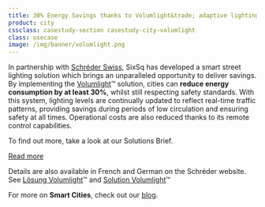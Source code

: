 ```yaml
---
title: 30% Energy Savings thanks to Volumlight&trade; adaptive lighting solution
product: city
cssclass: casestudy-section casestudy-city-volumlight
class: usecase
image: /img/banner/volumlight.png
---
```

In partnership with [Schréder Swiss](http://www.schreder.com/fr-ch), SixSq has developed a smart street lighting solution which brings an unparalleled opportunity to deliver savings.  By implementing the [Volumlight](http://www.schreder.com/fr-ch/aboutus/Volumlight)&trade; solution, cities can **reduce energy consumption by at least 30%**, whilst still respecting safety standards. With this system, lighting levels are continually updated to reflect real-time traffic patterns, providing savings during periods of low circulation and ensuring safety at all times. Operational costs are also reduced thanks to its remote control capabilities.

To find out more, take a look at our Solutions Brief.

<a class="btn-sixsq color-3" href="https://media.sixsq.com/hubfs/Marketing%20Materials/Solutions%20Brief/NuvlaBox%20Smart%20Street%20Lighting%20Application%202018.pdf"><i class="fa fa-plus-square-o"></i>  Read more</a>

Details are also available in French and German on the Schréder website. See [Lösung Volumlight](http://www.schreder.com/de-ch/aboutus/losung-volumlight)&trade; and [Solution Volumlight](http://www.schreder.com/fr-ch/aboutus/Volumlight)&trade;

For more on **Smart Cities**, check out our [blog](https://media.sixsq.com/blog/what-is-a-smart-city).
